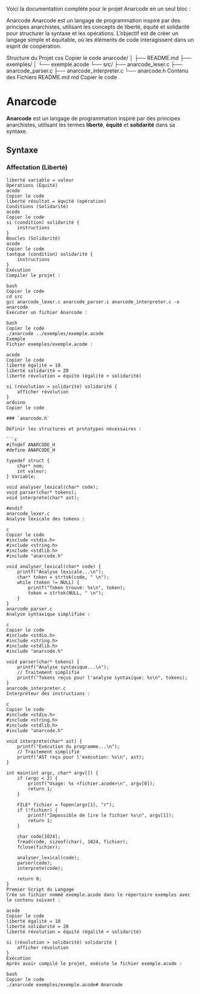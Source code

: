 
Voici la documentation complète pour le projet Anarcode en un seul bloc :

Anarcode
Anarcode est un langage de programmation inspiré par des principes anarchistes, utilisant les concepts de liberté, équité et solidarité pour structurer la syntaxe et les opérations. L’objectif est de créer un langage simple et équitable, où les éléments de code interagissent dans un esprit de coopération.

Structure du Projet
css
Copier le code
anarcode/
│
├── README.md
├── exemples/
│   └── exemple.acode
└── src/
    ├── anarcode_lexer.c
    ├── anarcode_parser.c
    ├── anarcode_interpreter.c
    └── anarcode.h
Contenu des Fichiers
README.md
md
Copier le code
# Anarcode

**Anarcode** est un langage de programmation inspiré par des principes anarchistes, utilisant les termes **liberté**, **équité** et **solidarité** dans sa syntaxe.

## Syntaxe

### Affectation (Liberté)

```acode
liberté variable = valeur
Opérations (Équité)
acode
Copier le code
liberté résultat = équité (opération)
Conditions (Solidarité)
acode
Copier le code
si (condition) solidarité {
    instructions
}
Boucles (Solidarité)
acode
Copier le code
tantque (condition) solidarité {
    instructions
}
Exécution
Compiler le projet :

bash
Copier le code
cd src
gcc anarcode_lexer.c anarcode_parser.c anarcode_interpreter.c -o anarcode
Exécuter un fichier Anarcode :

bash
Copier le code
./anarcode ../exemples/exemple.acode
Exemple
Fichier exemples/exemple.acode :

acode
Copier le code
liberté égalité = 10
liberté solidarité = 20
liberté révolution = équité (égalité + solidarité)

si (révolution > solidarité) solidarité {
    afficher révolution
}
arduino
Copier le code

### `anarcode.h`

Définir les structures et prototypes nécessaires :

```c
#ifndef ANARCODE_H
#define ANARCODE_H

typedef struct {
    char* nom;
    int valeur;
} Variable;

void analyser_lexical(char* code);
void parser(char* tokens);
void interprete(char* ast);

#endif
anarcode_lexer.c
Analyse lexicale des tokens :

c
Copier le code
#include <stdio.h>
#include <string.h>
#include <stdlib.h>
#include "anarcode.h"

void analyser_lexical(char* code) {
    printf("Analyse lexicale...\n");
    char* token = strtok(code, " \n");
    while (token != NULL) {
        printf("Token trouvé: %s\n", token);
        token = strtok(NULL, " \n");
    }
}
anarcode_parser.c
Analyse syntaxique simplifiée :

c
Copier le code
#include <stdio.h>
#include <string.h>
#include <stdlib.h>
#include "anarcode.h"

void parser(char* tokens) {
    printf("Analyse syntaxique...\n");
    // Traitement simplifié
    printf("Tokens reçus pour l'analyse syntaxique: %s\n", tokens);
}
anarcode_interpreter.c
Interpréteur des instructions :

c
Copier le code
#include <stdio.h>
#include <string.h>
#include <stdlib.h>
#include "anarcode.h"

void interprete(char* ast) {
    printf("Exécution du programme...\n");
    // Traitement simplifié
    printf("AST reçu pour l'exécution: %s\n", ast);
}

int main(int argc, char* argv[]) {
    if (argc < 2) {
        printf("Usage: %s <fichier.acode>\n", argv[0]);
        return 1;
    }

    FILE* fichier = fopen(argv[1], "r");
    if (!fichier) {
        printf("Impossible de lire le fichier %s\n", argv[1]);
        return 1;
    }

    char code[1024];
    fread(code, sizeof(char), 1024, fichier);
    fclose(fichier);

    analyser_lexical(code);
    parser(code);
    interprete(code);

    return 0;
}
Premier Script du Langage
Crée un fichier nommé exemple.acode dans le répertoire exemples avec le contenu suivant :

acode
Copier le code
liberté égalité = 10
liberté solidarité = 20
liberté révolution = équité (égalité + solidarité)

si (révolution > solidarité) solidarité {
    afficher révolution
}
Exécution
Après avoir compilé le projet, exécute le fichier exemple.acode :

bash
Copier le code
./anarcode exemples/exemple.acode#   A n a r c o d e 
 
 